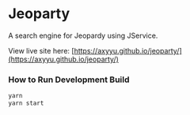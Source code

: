 # Jeoparty

A search engine for Jeopardy using JService.

View live site here: [https://axyyu.github.io/jeoparty/](https://axyyu.github.io/jeoparty/)


### How to Run Development Build

```sh
yarn
yarn start
```

